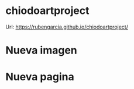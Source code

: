 # chiodoartproject
Url: 
https://rubengarcia.github.io/chiodoartproject/

# Nueva imagen

# Nueva pagina
